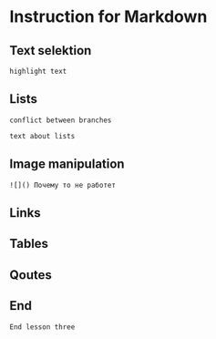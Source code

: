# Instruction for Markdown

## Text selektion

    highlight text

## Lists

    conflict between branches

    text about lists

## Image manipulation 
     
    ![]() Почему то не работет 

## Links

## Tables

## Qoutes

## End 

    End lesson three 
